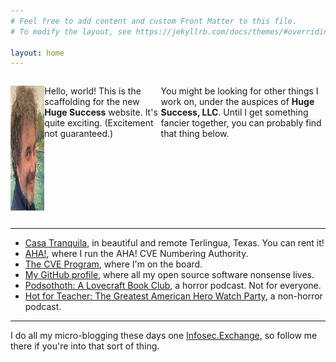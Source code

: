 ```yaml
---
# Feel free to add content and custom Front Matter to this file.
# To modify the layout, see https://jekyllrb.com/docs/themes/#overriding-theme-defaults

layout: home
---
```


<div style="display: flex; align-items: stretch;">

<img src="/assets/avatar-todb.png"
    style="float: left; margin-right: 30px; width: 200px; height: 200px;"
    alt="A photo of todb's face"
/>

<p style="flex: 1; display: flex; align-items: center;">

Hello, world! This is the scaffolding for the new **Huge Success** website. It's quite exciting. (Excitement not guaranteed.) 

You might be looking for other things I work on, under the auspices of **Huge Success, LLC**. Until I get something fancier together, you can probably find that thing below.

</p>
</div>

---

* [Casa Tranquila](https://www.airbnb.com/rooms/40339239), in beautiful and remote Terlingua, Texas. You can rent it!
* [AHA!](https://takeonme.org), where I run the AHA! CVE Numbering Authority.
* [The CVE Program](https://cve.org), where I'm on the board.
* [My GitHub profile](https://github.com/todb), where all my open source software nonsense lives.
* [Podsothoth: A Lovecraft Book Club](https://podsothoth.club), a horror podcast. Not for everyone.
* [Hot for Teacher: The Greatest American Hero Watch Party](https://hotforteacher.tv), a non-horror podcast.

---

I do all my micro-blogging these days one
<a href="https://infosec.exchange/@todb" rel="me">Infosec.Exchange</a>, so follow me there if you're into that sort of thing. 
